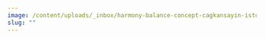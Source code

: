```yaml
---
image: /content/uploads/_inbox/harmony-balance-concept-cagkansayin-istock-getty-images-1790837452.jpg
slug: ""
---
```

